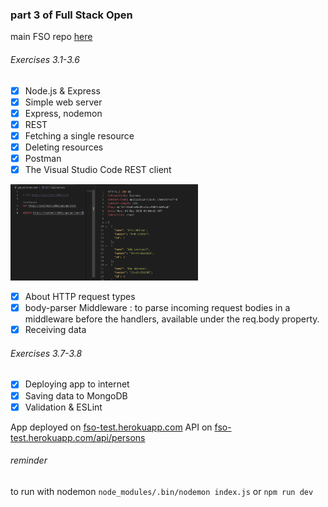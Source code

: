 ### part 3 of Full Stack Open

main FSO repo [here](https://github.com/Mrtly/FSO)

###### _Exercises 3.1-3.6_
- [x] Node.js & Express
- [x] Simple web server
- [x] Express, nodemon
- [x] REST
- [x] Fetching a single resource
- [x] Deleting resources
- [x] Postman
- [x] The Visual Studio Code REST client

<img src="VSCodeRESTview.png" width="300"/>

- [x] About HTTP request types
- [x] body-parser Middleware : to parse incoming request bodies in a middleware before the handlers, available under the req.body property.
- [x] Receiving data

###### _Exercises 3.7-3.8_
- [x] Deploying app to internet
- [x] Saving data to MongoDB
- [x] Validation & ESLint

App deployed on [fso-test.herokuapp.com](https://fso-test.herokuapp.com/)
API on [fso-test.herokuapp.com/api/persons](https://fso-test.herokuapp.com/api/persons)

###### _reminder_
to run with nodemon
`node_modules/.bin/nodemon index.js` or `npm run dev`
